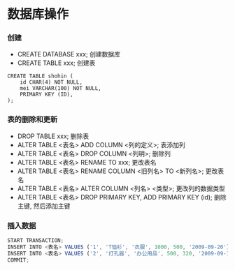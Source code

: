 # 数据库操作
### 创建
- CREATE DATABASE xxx; 创建数据库
- CREATE TABLE xxx; 创建表
```
CREATE TABLE shohin (
    id CHAR(4) NOT NULL,
    mei VARCHAR(100) NOT NULL,
    PRIMARY KEY (ID),
);
```

### 表的删除和更新
- DROP TABLE xxx; 删除表
- ALTER TABLE <表名> ADD COLUMN <列的定义>; 表添加列
- ALTER TABLE <表名> DROP COLUMN <列明>; 删除列
- ALTER TABLE <表名> RENAME TO xxx; 更改表名
- ALTER TABLE <表名> RENAME COLUMN <旧列名> TO <新列名>; 更改表名
- ALTER TABLE <表名> ALTER COLUMN <列名> <类型>; 更改列的数据类型
- ALTER TABLE <表名> DROP PRIMARY KEY, ADD PRIMARY KEY (id); 删除主键, 然后添加主键

### 插入数据
```javascript
START TRANSACTION;
INSERT INTO <表名> VALUES ('1', 'T恤衫', '衣服', 1000, 500, '2009-09-20');
INSERT INTO <表名> VALUES ('2', '打孔器', '办公用品', 500, 320, '2009-09-11');
COMMIT;
```

